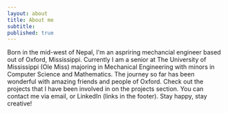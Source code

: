 ```yaml
---
layout: about
title: About me
subtitle: 
published: true
---
```


Born in the mid-west of Nepal, I'm an aspriring mechancial engineer based out of Oxford, Mississippi. Currently I am a senior at The University of Mississippi (Ole Miss) majoring in Mechanical Engineering with minors in Computer Science and Mathematics. The journey so far has been wonderful with amazing friends and people of Oxford. Check out the projects that I have been involved in on the projects section. You can contact me via email, or LinkedIn (links in the footer). Stay happy, stay creative!
